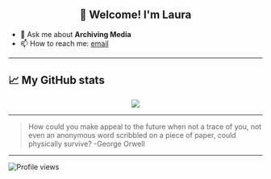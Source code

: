 <h2 align="center">👋 Welcome! I'm Laura</h2>


- 💬 Ask me about **Archiving Media**
- 📫 How to reach me: [email](laura@caferacerstudios.com)

-------
## 📈 My GitHub stats

<div class="badges-githubstats">
  <p align="center">
    <img src="https://github-readme-stats-t7uo-laurawkrs-projects.vercel.app/api?username=laurawkr&theme=tokyonight&show_icons=true" >
  </p>
</div>


-------

> How could you make appeal to the future when not a trace of you, not even an anonymous word scribbled on a piece of paper, could physically survive? -George Orwell



-------
![Profile views](https://komarev.com/ghpvc/?username=laurawkr&label=Profile%20views&color=60598F&style=flat)
